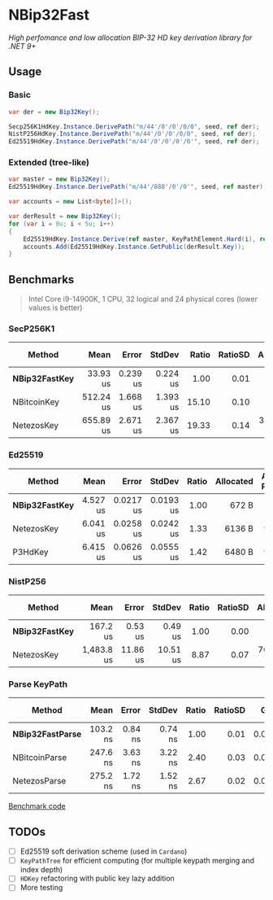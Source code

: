 # NBip32Fast
*High perfomance and low allocation BIP-32 HD key derivation library for .NET 9+*

## Usage
### Basic
```cs
var der = new Bip32Key();

Secp256K1HdKey.Instance.DerivePath("m/44'/0'/0'/0/0", seed, ref der);
NistP256HdKey.Instance.DerivePath("m/44'/0'/0'/0/0", seed, ref der);
Ed25519HdKey.Instance.DerivePath("m/44'/0'/0'/0'/0'", seed, ref der);
```

### Extended (tree-like)
```cs
var master = new Bip32Key();
Ed25519HdKey.Instance.DerivePath("m/44'/888'/0'/0'", seed, ref master);

var accounts = new List<byte[]>();

var derResult = new Bip32Key();
for (var i = 0u; i < 5u; i++)
{
    Ed25519HdKey.Instance.Derive(ref master, KeyPathElement.Hard(i), ref derResult);
    accounts.Add(Ed25519HdKey.Instance.GetPublic(derResult.Key));
}
```

## Benchmarks
> Intel Core i9-14900K, 1 CPU, 32 logical and 24 physical cores (lower values is better)

### SecP256K1
| Method        | Mean      | Error    | StdDev   | Ratio | RatioSD | Allocated | Alloc Ratio |
|-------------- |----------:|---------:|---------:|------:|--------:|----------:|------------:|
| **NBip32FastKey** |  33.93 us | 0.239 us | 0.224 us |  1.00 |    0.01 |     608 B |        1.00 |
| NBitcoinKey   | 512.24 us | 1.668 us | 1.393 us | 15.10 |    0.10 |    9665 B |       15.90 |
| NetezosKey    | 655.89 us | 2.671 us | 2.367 us | 19.33 |    0.14 | 3200386 B |    5,263.79 |

### Ed25519
| Method        | Mean     | Error     | StdDev    | Ratio | Allocated | Alloc Ratio |
|-------------- |---------:|----------:|----------:|------:|----------:|------------:|
| **NBip32FastKey** | 4.527 us | 0.0217 us | 0.0193 us |  1.00 |     672 B |        1.00 |
| NetezosKey    | 6.041 us | 0.0258 us | 0.0242 us |  1.33 |    6136 B |        9.13 |
| P3HdKey       | 6.415 us | 0.0626 us | 0.0555 us |  1.42 |    6480 B |        9.64 |

### NistP256
| Method        | Mean       | Error    | StdDev   | Ratio | RatioSD | Allocated | Alloc Ratio |
|-------------- |-----------:|---------:|---------:|------:|--------:|----------:|------------:|
| **NBip32FastKey** |   167.2 us |  0.53 us |  0.49 us |  1.00 |    0.00 |     608 B |        1.00 |
| NetezosKey    | 1,483.8 us | 11.86 us | 10.51 us |  8.87 |    0.07 | 7029510 B |   11,561.69 |

### Parse KeyPath
| Method                 | Mean     | Error   | StdDev  | Ratio | RatioSD | Gen0   | Allocated | Alloc Ratio |
|----------------------- |---------:|--------:|--------:|------:|--------:|-------:|----------:|------------:|
| **NBip32FastParse**    | 103.2 ns | 0.84 ns | 0.74 ns |  1.00 |    0.01 | 0.0272 |     512 B |        1.00 |
| NBitcoinParse          | 247.6 ns | 3.63 ns | 3.22 ns |  2.40 |    0.03 | 0.0620 |    1168 B |        2.28 |
| NetezosParse           | 275.2 ns | 1.72 ns | 1.52 ns |  2.67 |    0.02 | 0.0625 |    1184 B |        2.31 |

[Benchmark code](https://github.com/kzorin52/NBip32Fast/blob/master/NBip32Fast.Benchmark/)


## TODOs
- [ ] Ed25519 soft derivation scheme (used in `Cardano`)
- [ ] `KeyPathTree` for efficient computing (for multiple keypath merging and index depth)
- [ ] `HDKey` refactoring with public key lazy addition
- [ ] More testing